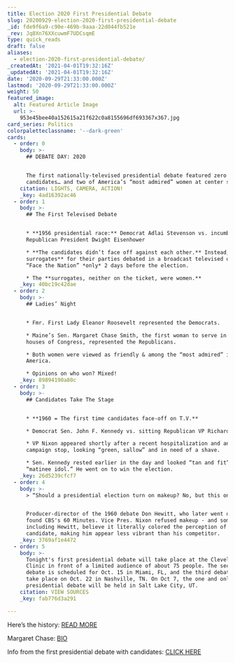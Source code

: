 ```yaml
---
title: Election 2020 First Presidential Debate
slug: 20200929-election-2020-first-presidential-debate
_id: fde9f6a9-c90e-469b-9aaa-22d044fb521e
_rev: Jq8Xn76XXcuwmF7UDCsqmE
type: quick_reads
draft: false
aliases:
  - election-2020-first-presidential-debate/
_createdAt: '2021-04-01T19:32:16Z'
_updatedAt: '2021-04-01T19:32:16Z'
date: '2020-09-29T21:33:00.000Z'
lastmod: '2020-09-29T21:33:00.000Z'
weight: 50
featured_image:
  alt: Featured Article Image
  url: >-
    953e45bee40a152615a21f622c0a8155696df693367x367.jpg
card_series: Politics
colorpaletteclassname: '--dark-green'
cards:
  - order: 0
    body: >-
      ## DEBATE DAY: 2020


      The first nationally-televised presidential debate featured zero
      candidates… and two of America’s “most admired” women at center stage.
    citation: LIGHTS, CAMERA, ACTION!
    _key: 4ad16392ac46
  - order: 1
    body: >-
      ## The First Televised Debate


      * **1956 presidential race:** Democrat Adlai Stevenson vs. incumbent
      Republican President Dwight Eisenhower

      * **The candidates didn’t face off against each other.** Instead, **two
      surrogates** for their parties debated in a broadcast televised on CBS’s
      “Face the Nation” *only* 2 days before the election.

      * The **surrogates, neither on the ticket, were women.**
    _key: 40bc19c42dae
  - order: 2
    body: >-
      ## Ladies’ Night


      * Fmr. First Lady Eleanor Roosevelt represented the Democrats.

      * Maine’s Sen. Margaret Chase Smith, the first woman to serve in both
      houses of Congress, represented the Republicans.

      * Both women were viewed as friendly & among the “most admired” in
      America.

      * Opinions on who won? Mixed!
    _key: 89894190a80c
  - order: 3
    body: >-
      ## Candidates Take The Stage


      * **1960 = The first time candidates face-off on T.V.**

      * Democrat Sen. John F. Kennedy vs. sitting Republican VP Richard Nixon.

      * VP Nixon appeared shortly after a recent hospitalization and an earlier
      campaign stop, looking “green, sallow” and in need of a shave.

      * Sen. Kennedy rested earlier in the day and looked “tan and fit” like a
      “matinee idol.” He went on to win the election.
    _key: 26d5239cfcf7
  - order: 4
    body: >-
      > “Should a presidential election turn on makeup? No, but this one did.”


      Producer-director of the 1960 debate Don Hewitt, who later went on to
      found CBS's 60 Minutes. Vice Pres. Nixon refused makeup - and some,
      including Hewitt, believe it literally colored the perception of him as a
      candidate, making him appear less vibrant than his competitor.
    _key: 3769af1e4472
  - order: 5
    body: >-
      Tonight's first presidential debate will take place at the Cleveland
      Clinic in front of a limited audience of about 75 people. The second
      debate is scheduled for Oct. 15 in Miami, FL, and the third debate will
      take place on Oct. 22 in Nashville, TN. On Oct 7, the one and only vice
      presidential debate will be held in Salt Lake City, UT.
    citation: VIEW SOURCES
    _key: fab776d3a291

---
```

Here’s the history: [READ MORE](https://www.senate.gov/artandhistory/history/minute/The_First_Televised_Presidential_Debate.htm)

Margaret Chase: [BIO](https://www.senate.gov/senators/FeaturedBios/Featured_Bio_SmithMargaret.htm)

Info from the first presidential debate with candidates: [CLICK HERE](https://www.cbsnews.com/news/1960-first-televised-presidential-debate/)